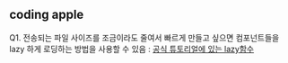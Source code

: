 ## coding apple

Q1. 전송되는 파일 사이즈를 조금이라도 줄여서 빠르게 만들고 싶으면 컴포넌트들을 lazy 하게 로딩하는 방법을 사용할 수 있음 : [공식 튜토리얼에 있는 lazy함수](https://legacy.reactjs.org/docs/code-splitting.html#route-based-code-splitting)
